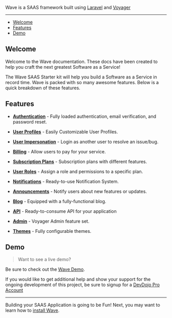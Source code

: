 Wave is a SAAS framework built using [Laravel](https://laravel.com) and [Voyager](https://voyager.devdojo.com)

---

- [Welcome](#welcome)
- [Features](#features)
- [Demo](#demo)

<a name="welcome"></a>
## Welcome


Welcome to the Wave documentation. These docs have been created to help you craft the next greatest Software as a Service!

The Wave SAAS Starter kit will help you build a Software as a Service in record time. Wave is packed with so many awesome features. Below is a quick breakdown of these features.

<a name="features"></a>

## Features

- [**Authentication**](/docs/features/authentication) - Fully loaded authentication, email verification, and password reset.

- [**User Profiles**](/docs/features/user-profiles) - Easily Customizable User Profiles.

- [**User Impersonation**](/docs/features/user-impersonation) - Login as another user to resolve an issue/bug.

- [**Billing**](/docs/features/billing) - Allow users to pay for your service.

- [**Subscription Plans**](/docs/features/subscription-plans) - Subscription plans with different features.

- [**User Roles**](/docs/features/user-roles) - Assign a role and permissions to a specific plan.

- [**Notifications**](/docs/features/notifications) - Ready-to-use Notification System.

- [**Announcements**](/docs/features/announcements) - Notify users about new features or updates.

- [**Blog**](/docs/features/blog) - Equipped with a fully-functional blog.

- [**API**](/docs/features/api) - Ready-to-consume API for your application

- [**Admin**](/docs/features/admin) - Voyager Admin feature set.

- [**Themes**](/docs/features/themes) - Fully configurable themes.

<a name="demo"></a>
## Demo

> Want to see a live demo?

Be sure to check out the <a href="https://wave.devdojo.com" target="_blank">Wave Demo</a>.

If you would like to get additional help and show your support for the ongoing development of this project, be sure to signup for a <a href="https://devdojo.com/pro" target="_blank">DevDojo Pro Account</a>

---

Building your SAAS Application is going to be Fun! Next, you may want to learn how to [install Wave](/docs/installation).
